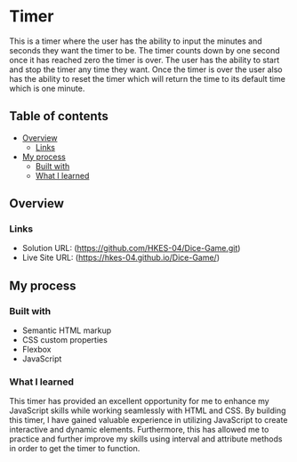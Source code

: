 # Timer

This is a timer where the user has the ability to input the minutes and seconds they want the timer to be. The timer counts down by one second once it has reached zero the timer is over. The user has the ability to start and stop the timer any time they want. Once the timer is over the user also has the ability to reset the timer which will return the time to its default time which is one minute.

## Table of contents

- [Overview](#overview)
  - [Links](#links)
- [My process](#my-process)
  - [Built with](#built-with)
  - [What I learned](#what-i-learned)

## Overview

### Links

- Solution URL: (https://github.com/HKES-04/Dice-Game.git)
- Live Site URL: (https://hkes-04.github.io/Dice-Game/)

## My process

### Built with

- Semantic HTML markup
- CSS custom properties
- Flexbox
- JavaScript

### What I learned

This timer has provided an excellent opportunity for me to enhance my JavaScript skills while working seamlessly with HTML and CSS. By building this timer, I have gained valuable experience in utilizing JavaScript to create interactive and dynamic elements. Furthermore, this has allowed me to practice and further improve my skills using interval and attribute methods in order to get the timer to function.
